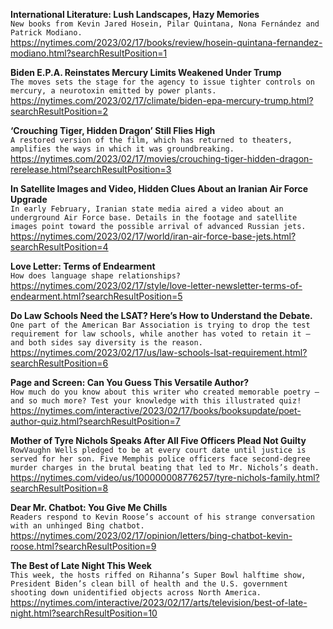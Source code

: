**International Literature: Lush Landscapes, Hazy Memories**\
`New books from Kevin Jared Hosein, Pilar Quintana, Nona Fernández and Patrick Modiano.`\
https://nytimes.com/2023/02/17/books/review/hosein-quintana-fernandez-modiano.html?searchResultPosition=1

**Biden E.P.A. Reinstates Mercury Limits Weakened Under Trump**\
`The moves sets the stage for the agency to issue tighter controls on mercury, a neurotoxin emitted by power plants.`\
https://nytimes.com/2023/02/17/climate/biden-epa-mercury-trump.html?searchResultPosition=2

**‘Crouching Tiger, Hidden Dragon’ Still Flies High**\
`A restored version of the film, which has returned to theaters, amplifies the ways in which it was groundbreaking.`\
https://nytimes.com/2023/02/17/movies/crouching-tiger-hidden-dragon-rerelease.html?searchResultPosition=3

**In Satellite Images and Video, Hidden Clues About an Iranian Air Force Upgrade**\
`In early February, Iranian state media aired a video about an underground Air Force base. Details in the footage and satellite images point toward the possible arrival of advanced Russian jets.`\
https://nytimes.com/2023/02/17/world/iran-air-force-base-jets.html?searchResultPosition=4

**Love Letter: Terms of Endearment**\
`How does language shape relationships?`\
https://nytimes.com/2023/02/17/style/love-letter-newsletter-terms-of-endearment.html?searchResultPosition=5

**Do Law Schools Need the LSAT? Here’s How to Understand the Debate.**\
`One part of the American Bar Association is trying to drop the test requirement for law schools, while another has voted to retain it — and both sides say diversity is the reason.`\
https://nytimes.com/2023/02/17/us/law-schools-lsat-requirement.html?searchResultPosition=6

**Page and Screen: Can You Guess This Versatile Author?**\
`How much do you know about this writer who created memorable poetry — and so much more? Test your knowledge with this illustrated quiz!`\
https://nytimes.com/interactive/2023/02/17/books/booksupdate/poet-author-quiz.html?searchResultPosition=7

**Mother of Tyre Nichols Speaks After All Five Officers Plead Not Guilty**\
`RowVaughn Wells pledged to be at every court date until justice is served for her son. Five Memphis police officers face second-degree murder charges in the brutal beating that led to Mr. Nichols’s death.`\
https://nytimes.com/video/us/100000008776257/tyre-nichols-family.html?searchResultPosition=8

**Dear Mr. Chatbot: You Give Me Chills**\
`Readers respond to Kevin Roose’s account of his strange conversation with an unhinged Bing chatbot.`\
https://nytimes.com/2023/02/17/opinion/letters/bing-chatbot-kevin-roose.html?searchResultPosition=9

**The Best of Late Night This Week**\
`This week, the hosts riffed on Rihanna’s Super Bowl halftime show, President Biden’s clean bill of health and the U.S. government shooting down unidentified objects across North America.`\
https://nytimes.com/interactive/2023/02/17/arts/television/best-of-late-night.html?searchResultPosition=10


